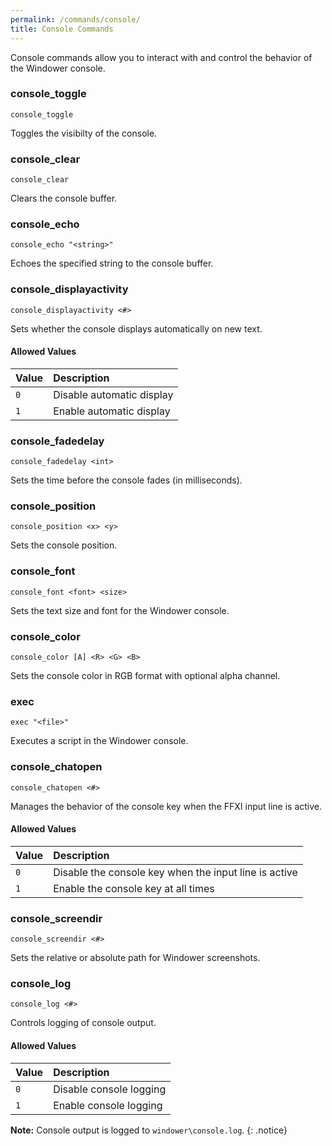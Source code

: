 ```yaml
---
permalink: /commands/console/
title: Console Commands
---
```


Console commands allow you to interact with and control the behavior of the Windower console.

### console_toggle
```
console_toggle
```
Toggles the visibilty of the console.

### console_clear
```
console_clear
```
Clears the console buffer.

### console_echo
```
console_echo "<string>"
```
Echoes the specified string to the console buffer.

### console_displayactivity
```
console_displayactivity <#>
```
Sets whether the console displays automatically on new text.

#### Allowed Values

| Value | Description |
|:---|:---|
| `0` | Disable automatic display |
| `1` | Enable automatic display |

### console_fadedelay
```
console_fadedelay <int>
``` 
Sets the time before the console fades (in milliseconds).

### console_position
```
console_position <x> <y>
```
Sets the console position.

### console_font
```
console_font <font> <size>
```
Sets the text size and font for the Windower console.

### console_color
```
console_color [A] <R> <G> <B>
```
Sets the console color in RGB format with optional alpha channel.

### exec
```
exec "<file>"
```
Executes a script in the Windower console.

### console_chatopen
```
console_chatopen <#>
```
Manages the behavior of the console key when the FFXI input line is active.

#### Allowed Values

| Value | Description |
|:---|:---|
| `0` | Disable the console key when the input line is active |
| `1` | Enable the console key at all times |

### console_screendir
```
console_screendir <#>
```
Sets the relative or absolute path for Windower screenshots.

### console_log
```
console_log <#>
```
Controls logging of console output.

#### Allowed Values

| Value | Description |
|:---|:---|
| `0` | Disable console logging |
| `1` | Enable console logging |
    
**Note:** Console output is logged to `windower\console.log`.
{: .notice}
